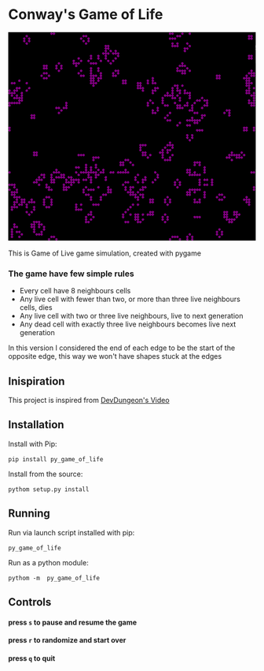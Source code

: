 # Conway's Game of Life 


![Photo from the game](game_screenshot.png)


This is Game of Live game simulation, created with pygame

### The game have few simple rules 

* Every cell have 8 neighbours cells 
* Any live cell with fewer than two, or more than three  live  neighbours cells, dies 
* Any live cell with two or three live neighbours, live to next generation 
* Any dead cell with exactly three live neighbours becomes live next generation 

In this version I considered the end of each edge to be the start of the opposite edge, this way we won't have  shapes stuck at the edges 

## Inispiration 
This project is inspired from [DevDungeon's Video](https://www.youtube.com/watch?v=VNAU7HH4QRw)

Installation
-------------------

Install with Pip:

    pip install py_game_of_life


Install from the source:

    pythom setup.py install

Running
--------

Run via launch script installed with pip:

    py_game_of_life

Run as a python module:

    pythom -m  py_game_of_life

Controls
---------

#### press `s` to pause and resume the game
#### press `r` to randomize and start over
#### press `q` to quit



